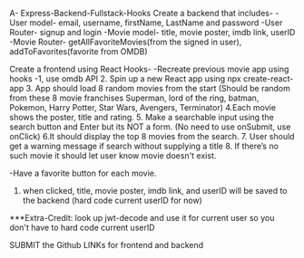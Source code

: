  A- Express-Backend-Fullstack-Hooks
Create a backend that includes-
-User model- email, username, firstName, LastName and password
-User Router- signup and login
-Movie model- title, movie poster, imdb link, userID
-Movie Router- getAllFavoriteMovies(from the signed in user), addToFavorites(favorite from OMDB)

Create a frontend using React Hooks-
-Recreate previous movie app using hooks
-1, use omdb API
2. Spin up a new React app using npx create-react-app <app name>
3. App should load 8 random movies from the start (Should be random from these 8 movie franchises Superman, lord of the ring, batman, Pokemon, Harry Potter, Star Wars, Avengers, Terminator)
4.Each movie shows the poster, title and rating.
5. Make a searchable input using the search button and Enter but its NOT a form. (No need to use onSubmit, use onClick)
6.It should display the top 8 movies from the search.
7. User should get a warning message if search without supplying a title
8. If there’s no such movie it should let user know movie doesn't exist.

-Have a favorite button for each movie.
1. when clicked, title, movie poster, imdb link, and userID will be saved to the backend (hard code current userID for now)

***Extra-Credit: look up jwt-decode and use it for current user so you don't have to hard code current userID

SUBMIT the Github LINKs for frontend and backend 
